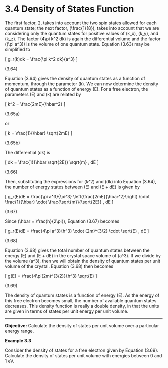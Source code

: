 # 3.4 Density of States Function

The first factor, 2, takes into account the two spin states allowed for each quantum state; the next factor, \(\frac{1}{8}\), takes into account that we are considering only the quantum states for positive values of \(k_x\), \(k_y\), and \(k_z\). The factor \(4\pi k^2 dk\) is again the differential volume and the factor \((\pi a^3)\) is the volume of one quantum state. Equation (3.63) may be simplified to

\[
g_r(k)dk = \frac{\pi k^2 dk}{a^3}
\]

(3.64)

Equation (3.64) gives the density of quantum states as a function of momentum, through the parameter \(k\). We can now determine the density of quantum states as a function of energy \(E\). For a free electron, the parameters \(E\) and \(k\) are related by

\[
k^2 = \frac{2mE}{\hbar^2}
\]

(3.65a)

or

\[
k = \frac{1}{\hbar} \sqrt{2mE}
\]

(3.65b)

The differential \(dk\) is

\[
dk = \frac{1}{\hbar \sqrt{2E}} \sqrt{m} \, dE
\]

(3.66)

Then, substituting the expressions for \(k^2\) and \(dk\) into Equation (3.64), the number of energy states between \(E\) and \(E + dE\) is given by

\[
g_r(E)dE = \frac{\pi a^3}{\pi^3} \left(\frac{2mE}{\hbar^2}\right) \cdot \frac{1}{\hbar} \cdot \frac{\sqrt{m}}{\sqrt{2E}} \, dE
\]

(3.67)

Since \(\hbar = \frac{h}{2\pi}\), Equation (3.67) becomes

\[
g_r(E)dE = \frac{4\pi a^3}{h^3} \cdot (2m)^{3/2} \cdot \sqrt{E} \, dE
\]

(3.68)

Equation (3.68) gives the total number of quantum states between the energy \(E\) and \(E + dE\) in the crystal space volume of \(a^3\). If we divide by the volume \(a^3\), then we will obtain the density of quantum states per unit volume of the crystal. Equation (3.68) then becomes

\[
g(E) = \frac{4\pi(2m)^{3/2}}{h^3} \sqrt{E}
\]

(3.69)

The density of quantum states is a function of energy \(E\). As the energy of this free electron becomes small, the number of available quantum states decreases. This density function is really a double density, in that the units are given in terms of states per unit energy per unit volume.

----

**Objective:** Calculate the density of states per unit volume over a particular energy range.

**Example 3.3**

Consider the density of states for a free electron given by Equation (3.69). Calculate the density of states per unit volume with energies between 0 and 1 eV.